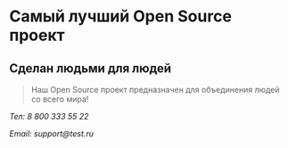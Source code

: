 # Самый лучший Open Source проект

## Сделан людьми для людей

> Наш Open Source проект предназначен для объединения людей со всего мира!

_Тел: 8 800 333 55 22_ 

_Email: support@test.ru_
